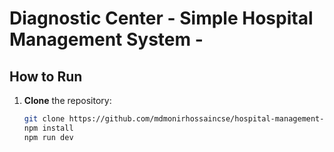 # Diagnostic Center - Simple Hospital Management System -


## How to Run

1. **Clone** the repository:
   ```bash
   git clone https://github.com/mdmonirhossaincse/hospital-management-system.git
   npm install
   npm run dev
   ```
